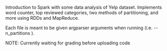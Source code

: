 Introduction to Spark with some data analysis of Yelp dataset. Implements word counter, top reviewed categories, two methods of partitioning, and more using RDDs and MapReduce.

Each file is meant to be given argparser arguments when running (i.e. --n_partitions <n>).

NOTE: Currently waiting for grading before uploading code
